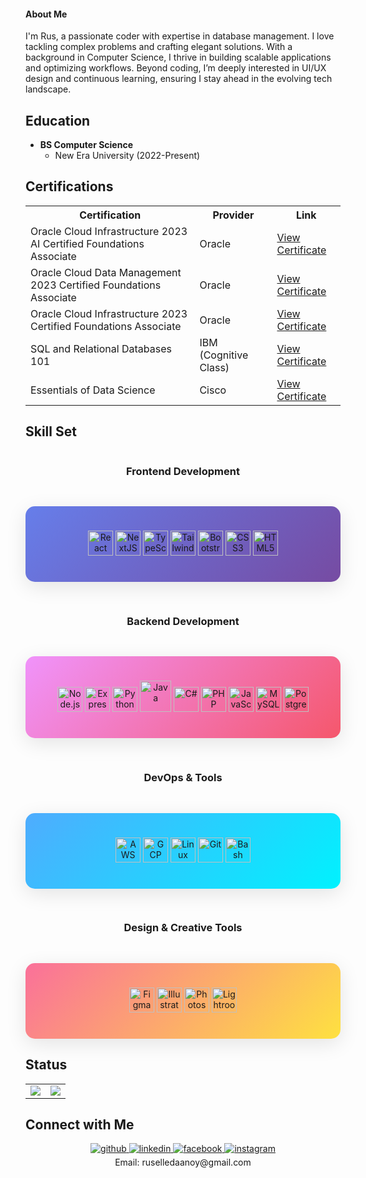 #### About Me
I'm Rus, a passionate coder with expertise in database management. I love tackling complex problems and crafting elegant solutions. With a background in Computer Science, I thrive in building scalable applications and optimizing workflows. Beyond coding, I’m deeply interested in UI/UX design and continuous learning, ensuring I stay ahead in the evolving tech landscape.

## Education
- **BS Computer Science** <br>
  - New Era University (2022-Present)

<h2> Certifications</h2>

<div align="center">

<table>
  <tr>
    <th>Certification</th>
    <th>Provider</th>
    <th>Link</th>
  </tr>
  <tr>
    <td>Oracle Cloud Infrastructure 2023 AI Certified Foundations Associate</td>
    <td>Oracle</td>
    <td><a href="https://catalog-education.oracle.com/pls/certview/sharebadge?id=4A0CE7E985540327BC02CA505FE3B6AF4ACD90B581BC235B94610ABE5C71C096">View Certificate</a></td>
  </tr>
  <tr>
    <td>Oracle Cloud Data Management 2023 Certified Foundations Associate</td>
    <td>Oracle</td>
    <td><a href="https://catalog-education.oracle.com/pls/certview/sharebadge?id=DBB73EE72CCB3CBC70C20A30CC6D0E4DCC1DF062C7234E22E2F9868476B3DE29">View Certificate</a></td>
  </tr>
  <tr>
    <td>Oracle Cloud Infrastructure 2023 Certified Foundations Associate</td>
    <td>Oracle</td>
    <td><a href="https://catalog-education.oracle.com/pls/certview/sharebadge?id=84EDCD008A36F578EDE88955B57C5E669648CD4733D75614D8A0EDD70DCC28EC&fbclid=IwAR27LFerkntTnvm6ucBRKCO1p_1xqPsHaI5j9i9LAwWGDAE1zMJYfuKbBHo">View Certificate</a></td>
  </tr>
  <tr>
    <td>SQL and Relational Databases 101</td>
    <td>IBM (Cognitive Class)</td>
    <td><a href="https://courses.cognitiveclass.ai/certificates/0873b0e9cd754bb790b0e9a1a64a84b2">View Certificate</a></td>
  </tr>
  <tr>
    <td>Essentials of Data Science</td>
    <td>Cisco</td>
    <td><a href="https://www.credly.com/badges/8cb54328-9a6e-423d-a07f-c71533166cf8/public_url">View Certificate</a></td>
  </tr>
</table>

</div>


## Skill Set

<div align="center">

<div style="display: grid; grid-template-columns: repeat(auto-fit, minmax(450px, 1fr)); gap: 30px; max-width: 1200px; margin: 0 auto;">

### Frontend Development
<div style="background: linear-gradient(135deg, #667eea 0%, #764ba2 100%); padding: 25px; border-radius: 15px; box-shadow: 0 8px 32px rgba(0,0,0,0.1);">
<div style="display: grid; grid-template-columns: repeat(auto-fit, minmax(60px, 1fr)); gap: 20px; justify-items: center; align-items: center;">

<a href="https://reactjs.org/" target="_blank"><img src="https://profilinator.rishav.dev/skills-assets/react-original-wordmark.svg" alt="React" height="40" title="React" /></a>
<a href="https://nextjs.org/" target="_blank"><img src="https://profilinator.rishav.dev/skills-assets/nextjs.png" alt="NextJS" height="40" title="Next.js" /></a>
<a href="https://www.typescriptlang.org/" target="_blank"><img src="https://profilinator.rishav.dev/skills-assets/typescript-original.svg" alt="TypeScript" height="40" title="TypeScript" /></a>
<a href="https://www.tailwindcss.com/" target="_blank"><img src="https://profilinator.rishav.dev/skills-assets/tailwindcss.svg" alt="Tailwind CSS" height="40" title="Tailwind CSS" /></a>
<a href="https://getbootstrap.com/docs/3.4/javascript/" target="_blank"><img src="https://profilinator.rishav.dev/skills-assets/bootstrap-plain.svg" alt="Bootstrap" height="40" title="Bootstrap" /></a>
<a href="https://www.w3schools.com/css/" target="_blank"><img src="https://profilinator.rishav.dev/skills-assets/css3-original-wordmark.svg" alt="CSS3" height="40" title="CSS3" /></a>
<a href="https://en.wikipedia.org/wiki/HTML5" target="_blank"><img src="https://profilinator.rishav.dev/skills-assets/html5-original-wordmark.svg" alt="HTML5" height="40" title="HTML5" /></a>

</div>
</div>

### Backend Development
<div style="background: linear-gradient(135deg, #f093fb 0%, #f5576c 100%); padding: 25px; border-radius: 15px; box-shadow: 0 8px 32px rgba(0,0,0,0.1);">
<div style="display: grid; grid-template-columns: repeat(auto-fit, minmax(60px, 1fr)); gap: 20px; justify-items: center; align-items: center;">

<a href="https://nodejs.org/" target="_blank"><img src="https://profilinator.rishav.dev/skills-assets/nodejs-original-wordmark.svg" alt="Node.js" height="40" title="Node.js" /></a>
<a href="https://expressjs.com/" target="_blank"><img src="https://profilinator.rishav.dev/skills-assets/express-original-wordmark.svg" alt="Express.js" height="40" title="Express.js" /></a>
<a href="https://www.python.org/" target="_blank"><img src="https://profilinator.rishav.dev/skills-assets/python-original.svg" alt="Python" height="40" title="Python" /></a>
<a href="https://www.java.com/" target="_blank"><img src="https://profilinator.rishav.dev/skills-assets/java-original-wordmark.svg" alt="Java" height="50" title="Java" /></a>
<a href="https://docs.microsoft.com/en-us/dotnet/csharp/" target="_blank"><img src="https://profilinator.rishav.dev/skills-assets/csharp-original.svg" alt="C#" height="40" title="C#" /></a>
<a href="https://www.php.net/" target="_blank"><img src="https://profilinator.rishav.dev/skills-assets/php-original.svg" alt="PHP" height="40" title="PHP" /></a>
<a href="https://www.javascript.com/" target="_blank"><img src="https://profilinator.rishav.dev/skills-assets/javascript-original.svg" alt="JavaScript" height="40" title="JavaScript" /></a>
<a href="https://www.mysql.com/" target="_blank"><img src="https://profilinator.rishav.dev/skills-assets/mysql-original-wordmark.svg" alt="MySQL" height="40" title="MySQL" /></a>
<a href="https://www.postgresql.org/" target="_blank"><img src="https://profilinator.rishav.dev/skills-assets/postgresql-original-wordmark.svg" alt="PostgreSQL" height="40" title="PostgreSQL" /></a>

</div>
</div>

### DevOps & Tools
<div style="background: linear-gradient(135deg, #4facfe 0%, #00f2fe 100%); padding: 25px; border-radius: 15px; box-shadow: 0 8px 32px rgba(0,0,0,0.1);">
<div style="display: grid; grid-template-columns: repeat(auto-fit, minmax(60px, 1fr)); gap: 20px; justify-items: center; align-items: center;">

<a href="https://aws.amazon.com/" target="_blank"><img src="https://profilinator.rishav.dev/skills-assets/amazonwebservices-original-wordmark.svg" alt="AWS" height="40" title="Amazon Web Services" /></a>
<a href="https://cloud.google.com/" target="_blank"><img src="https://profilinator.rishav.dev/skills-assets/google_cloud-icon.svg" alt="GCP" height="40" title="Google Cloud Platform" /></a>
<a href="https://www.linux.org/" target="_blank"><img src="https://profilinator.rishav.dev/skills-assets/linux-original.svg" alt="Linux" height="40" title="Linux" /></a>
<a href="https://github.com/" target="_blank"><img src="https://profilinator.rishav.dev/skills-assets/git-scm-icon.svg" alt="Git" height="40" title="Git" /></a>
<a href="https://www.gnu.org/software/bash/" target="_blank"><img src="https://profilinator.rishav.dev/skills-assets/gnu_bash-icon.svg" alt="Bash" height="40" title="Bash" /></a>

</div>
</div>

### Design & Creative Tools
<div style="background: linear-gradient(135deg, #fa709a 0%, #fee140 100%); padding: 25px; border-radius: 15px; box-shadow: 0 8px 32px rgba(0,0,0,0.1);">
<div style="display: grid; grid-template-columns: repeat(auto-fit, minmax(60px, 1fr)); gap: 20px; justify-items: center; align-items: center;">

<a href="https://www.figma.com/" target="_blank"><img src="https://profilinator.rishav.dev/skills-assets/figma-icon.svg" alt="Figma" height="40" title="Figma" /></a>
<a href="https://www.adobe.com/in/products/illustrator.html" target="_blank"><img src="https://profilinator.rishav.dev/skills-assets/adobe_illustrator-icon.svg" alt="Illustrator" height="40" title="Adobe Illustrator" /></a>
<a href="https://www.adobe.com/in/products/photoshop.html" target="_blank"><img src="https://profilinator.rishav.dev/skills-assets/photoshop-plain.svg" alt="Photoshop" height="40" title="Adobe Photoshop" /></a>
<a href="https://www.adobe.com/products/photoshop-lightroom.html" target="_blank"><img src="https://profilinator.rishav.dev/skills-assets/lightroom.png" alt="Lightroom" height="40" title="Adobe Lightroom" /></a>

</div>
</div>

</div>

</div>


## Status
<table>
  <tr>
    <td><img src="https://github-readme-stats.vercel.app/api?username=RuselleDaanoy&theme=dark&hide_border=false&include_all_commits=true&count_private=true"/></td>
    <td><img src="https://nirzak-streak-stats.vercel.app/?user=RuselleDaanoy&theme=dark&hide_border=false"/></td>
  </tr>
</table>


## Connect with Me
<div align="center">
<a href="https://github.com/RuselleDaanoy" target="_blank">
<img src=https://img.shields.io/badge/github-%2324292e.svg?&style=for-the-badge&logo=github&logoColor=white alt=github style="margin-bottom: 5px;" />
</a>
<a href="https://linkedin.com/in/CS2_Daanoy, Venus Ruselle B." target="_blank">
<img src=https://img.shields.io/badge/linkedin-%231E77B5.svg?&style=for-the-badge&logo=linkedin&logoColor=white alt=linkedin style="margin-bottom: 5px;" />
</a>
<a href="https://www.facebook.com/Ruselle01" target="_blank">
<img src=https://img.shields.io/badge/facebook-%232E87FB.svg?&style=for-the-badge&logo=facebook&logoColor=white alt=facebook style="margin-bottom: 5px;" />
</a>
<a href="https://instagram.com/dontmindrryy" target="_blank">
<img src=https://img.shields.io/badge/instagram-%23000000.svg?&style=for-the-badge&logo=instagram&logoColor=white alt=instagram style="margin-bottom: 5px;" />
</a>  
</div>  

<div align="center">
Email: ruselledaanoy@gmail.com
</div>

